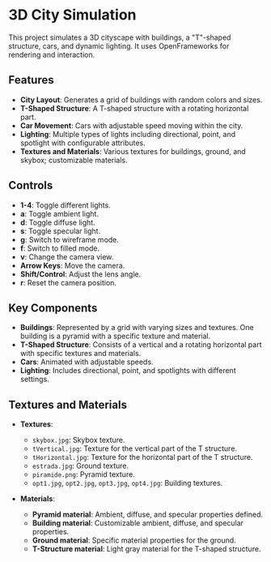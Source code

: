 # 3D City Simulation

This project simulates a 3D cityscape with buildings, a "T"-shaped structure, cars, and dynamic lighting. It uses OpenFrameworks for rendering and interaction.

## Features

- **City Layout**: Generates a grid of buildings with random colors and sizes.
- **T-Shaped Structure**: A T-shaped structure with a rotating horizontal part.
- **Car Movement**: Cars with adjustable speed moving within the city.
- **Lighting**: Multiple types of lights including directional, point, and spotlight with configurable attributes.
- **Textures and Materials**: Various textures for buildings, ground, and skybox; customizable materials.

## Controls

- **1-4**: Toggle different lights.
- **a**: Toggle ambient light.
- **d**: Toggle diffuse light.
- **s**: Toggle specular light.
- **g**: Switch to wireframe mode.
- **f**: Switch to filled mode.
- **v**: Change the camera view.
- **Arrow Keys**: Move the camera.
- **Shift/Control**: Adjust the lens angle.
- **r**: Reset the camera position.

## Key Components

- **Buildings**: Represented by a grid with varying sizes and textures. One building is a pyramid with a specific texture and material.
- **T-Shaped Structure**: Consists of a vertical and a rotating horizontal part with specific textures and materials.
- **Cars**: Animated with adjustable speeds.
- **Lighting**: Includes directional, point, and spotlights with different settings.

## Textures and Materials

- **Textures**:
  - `skybox.jpg`: Skybox texture.
  - `tVertical.jpg`: Texture for the vertical part of the T structure.
  - `tHorizontal.jpg`: Texture for the horizontal part of the T structure.
  - `estrada.jpg`: Ground texture.
  - `piramide.png`: Pyramid texture.
  - `opt1.jpg`, `opt2.jpg`, `opt3.jpg`, `opt4.jpg`: Building textures.

- **Materials**:
  - **Pyramid material**: Ambient, diffuse, and specular properties defined.
  - **Building material**: Customizable ambient, diffuse, and specular properties.
  - **Ground material**: Specific material properties for the ground.
  - **T-Structure material**: Light gray material for the T-shaped structure.
